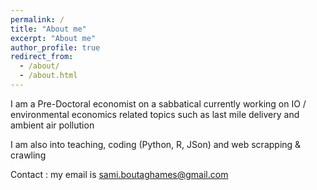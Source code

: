 ```yaml
---
permalink: /
title: "About me"
excerpt: "About me"
author_profile: true
redirect_from: 
  - /about/
  - /about.html
---
```



I am a Pre-Doctoral economist on a sabbatical currently working on IO / environmental economics related topics such as last mile delivery and ambient air pollution

I am also into teaching, coding (Python, R, JSon) and web scrapping & crawling


Contact : my email is sami.boutaghames@gmail.com